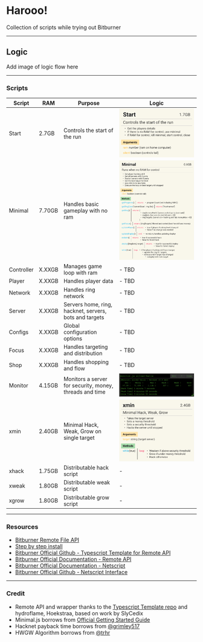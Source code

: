 # Harooo!

Collection of scripts while trying out Bitburner

---

## Logic

Add image of logic flow here

---

### Scripts

| Script     | RAM    | Purpose                                                 | Logic                                        |
| ---------- | ------ | ------------------------------------------------------- | -------------------------------------------- |
| Start      | 2.7GB  | Controls the start of the run                           | ![Start](docs/Module-Start.jpg?raw=true)     |
| Minimal    | 7.70GB | Handles basic gameplay with no ram                      | ![Minimal](docs/Module-Minimal.jpg?raw=true) |
| Controller | X.XXGB | Manages game loop with ram                              | - TBD                                        |
| Player     | X.XXGB | Handles player data                                     | - TBD                                        |
| Network    | X.XXGB | Handles ring network                                    | - TBD                                        |
| Server     | X.XXGB | Servers home, ring, hacknet, servers, bots and targets  | - TBD                                        |
| Configs    | X.XXGB | Global configuration options                            | - TBD                                        |
| Focus      | X.XXGB | Handles targeting and distribution                      | - TBD                                        |
| Shop       | X.XXGB | Handles shopping and flow                               | - TBD                                        |
| Monitor    | 4.15GB | Monitors a server for security, money, threads and time | ![Monitor](docs/Module-Monitor.png?raw=true) |
| xmin       | 2.40GB | Minimal Hack, Weak, Grow on single target               | ![xmin](docs/Module-xmin.jpg?raw=true)       |
| xhack      | 1.75GB | Distributable hack script                               | -                                            |
| xweak      | 1.80GB | Distributable weak script                               | -                                            |
| xgrow      | 1.80GB | Distributable grow script                               | -                                            |

---

### Resources

- [Bitburner Remote File API](zRemoteAPI.md)
- [Step by step install](zBeginnersGuide.md)
- [Bitburner Official Github - Typescript Template for Remote API](https://github.com/bitburner-official/typescript-template)
- [Bitburner Official Documentation - Remote API](https://bitburner-official.readthedocs.io/en/latest/remoteapi.html)
- [Bitburner Official Documentation - Netscript](https://bitburner-official.readthedocs.io/en/latest/netscript.html)
- [Bitburner Official Github - Netscript Interface](https://github.com/bitburner-official/bitburner-src/blob/dev/markdown/bitburner.ns.md)

---

### Credit

- Remote API and wrapper thanks to the [Typescript Template repo](https://bitburner-official.readthedocs.io/en/latest/remoteapi.html) and hydroflame, Hoekstraa, based on work by SlyCedix
- Minimal.js borrows from [Official Getting Started Guide](https://bitburner-official.readthedocs.io/en/latest/guidesandtips/gettingstartedguideforbeginnerprogrammers.html)
- Hacknet payback time borrows from [@grimley517](https://gist.github.com/grimley517/c2d531976db057cede4ac8e367418971)
- HWGW Algorithm borrows from [@trhr](https://github.com/trhr/lets-play-bitburner/blob/ep7/hwgw.js)
